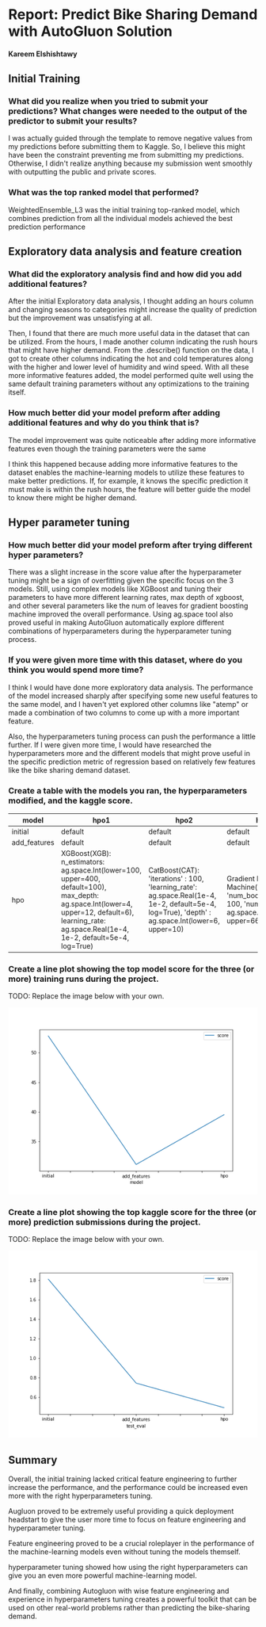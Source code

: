 # Report: Predict Bike Sharing Demand with AutoGluon Solution
#### Kareem Elshishtawy

## Initial Training
### What did you realize when you tried to submit your predictions? What changes were needed to the output of the predictor to submit your results?
I was actually guided through the template to remove negative values from my predictions before submitting them to Kaggle. So, I believe this might have been the constraint preventing me from submitting my predictions. Otherwise, I didn't realize anything because my submission went smoothly with outputting the public and private scores.

### What was the top ranked model that performed?
WeightedEnsemble_L3 was the initial training top-ranked model, which combines prediction from all the individual models achieved the best prediction performance

## Exploratory data analysis and feature creation
### What did the exploratory analysis find and how did you add additional features?
After the initial Exploratory data analysis, I thought adding an hours column and changing seasons to categories might increase the quality of prediction but the improvement was unsatisfying at all. 

Then, I found that there are much more useful data in the dataset that can be utilized. From the hours, I made another column indicating the rush hours that might have higher demand. From the .describe() function on the data, I got to create other columns indicating the hot and cold temperatures along with the higher and lower level of humidity and wind speed. With all these more informative features added, the model performed quite well using the same default training parameters without any optimizations to the training itself.

### How much better did your model preform after adding additional features and why do you think that is?
The model improvement was quite noticeable after adding more informative features even though the training parameters were the same 

I think this happened because adding more informative features to the dataset enables the machine-learning models to utilize these features to make better predictions. If, for example, it knows the specific prediction it must make is within the rush hours, the feature will better guide the model to know there might be higher demand.

## Hyper parameter tuning
### How much better did your model preform after trying different hyper parameters?
There was a slight increase in the score value after the hyperparameter tuning might be a sign of overfitting given the specific focus on the 3 models. Still, using complex models like XGBoost and tuning their parameters to have more different learning rates, max depth of xgboost, and other several parameters like the num of leaves for gradient boosting machine improved the overall performance. Using ag.space tool also proved useful in making AutoGluon automatically explore different combinations of hyperparameters during the hyperparameter tuning process.

### If you were given more time with this dataset, where do you think you would spend more time?
I think I would have done more exploratory data analysis. The performance of the model increased sharply after specifying some new useful features to the same model, and I haven't yet explored other columns like "atemp" or made a combination of two columns to come up with a more important feature.

Also, the hyperparameters tuning process can push the performance a little further. If I were given more time, I would have researched the hyperparameters more and the different models that might prove useful in the specific prediction metric of regression based on relatively few features like the bike sharing demand dataset.

### Create a table with the models you ran, the hyperparameters modified, and the kaggle score.
|model|hpo1|hpo2|hpo3|score|
|--|--|--|--|--|
|initial|default|default|default|1.81009|
|add_features|default|default|default|0.74577|
|hpo|XGBoost(XGB): n_estimators: ag.space.Int(lower=100, upper=400, default=100), max_depth: ag.space.Int(lower=4, upper=12, default=6), learning_rate: ag.space.Real(1e-4, 1e-2, default=5e-4, log=True)|CatBoost(CAT): 'iterations' : 100, 'learning_rate': ag.space.Real(1e-4, 1e-2, default=5e-4, log=True), 'depth' : ag.space.Int(lower=6, upper=10)|Gradient Boosting Machine(GBM): 'num_boost_round': 100, 'num_leaves': ag.space.Int(lower=26, upper=66, default=36)|0.49407|

### Create a line plot showing the top model score for the three (or more) training runs during the project.

TODO: Replace the image below with your own.

![model_train_score.png](img/model_train_score.png)

### Create a line plot showing the top kaggle score for the three (or more) prediction submissions during the project.

TODO: Replace the image below with your own.

![model_test_score.png](img/model_test_score.png)

## Summary
Overall, the initial training lacked critical feature engineering to further increase the performance, and the performance could be increased even more with the right hyperparameters tuning.

Augluon proved to be extremely useful providing a quick deployment headstart to give the user more time to focus on feature engineering and hyperparameter tuning.

Feature engineering proved to be a crucial roleplayer in the performance of the machine-learning models even without tuning the models themself.

hyperparameter tuning showed how using the right hyperparameters can give you an even more powerful machine-learning model.

And finally, combining Autogluon with wise feature engineering and experience in hyperparameters tuning creates a powerful toolkit that can be used on other real-world problems rather than predicting the bike-sharing demand.
